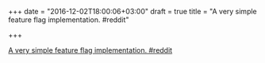 +++
date = "2016-12-02T18:00:06+03:00"
draft = true
title = "A very simple feature flag implementation.  #reddit"

+++

<p><a href="https://t.co/eTv1AcR3mq">A very simple feature flag implementation.  #reddit</a></p>
